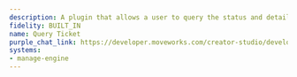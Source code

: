 ```yaml
---
description: A plugin that allows a user to query the status and details of a ticket.
fidelity: BUILT_IN
name: Query Ticket
purple_chat_link: https://developer.moveworks.com/creator-studio/developer-tools/purple-chat/?conversation=%7B%22startTimestamp%22%3A%2211%3A43%2BAM%22%2C%22messages%22%3A%5B%7B%22parts%22%3A%5B%7B%22richText%22%3A%22%3Cp%3ECan+you+get+me+the+details+for+ticket+INC-123%3F%3C%2Fp%3E%22%7D%5D%2C%22role%22%3A%22user%22%7D%2C%7B%22parts%22%3A%5B%7B%22reasoningSteps%22%3A%5B%7B%22richText%22%3A%22%3Cp%3EWorking+on%3A+%E2%80%9CDetails+for+INC-123%E2%80%9D%3C%2Fp%3E%22%2C%22status%22%3A%22success%22%7D%2C%7B%22richText%22%3A%22%3Cp%3ERetrieving+ticket+information+for+%E2%80%9CINC-123%5C%22%3C%2Fp%3E%22%2C%22status%22%3A%22success%22%7D%2C%7B%22richText%22%3A%22%3Cp%3E%3Cem%3ESummarizing+based+on+%3C%2Fem%3E%3Cstrong%3E1%3C%2Fstrong%3E%3Cem%3E+top+resource%3C%2Fem%3E%3C%2Fp%3E%22%2C%22status%22%3A%22success%22%7D%5D%7D%5D%2C%22role%22%3A%22assistant%22%2C%22showFeedbackTray%22%3Afalse%7D%2C%7B%22parts%22%3A%5B%7B%22richText%22%3A%22%3Cp%3E%3Ca+href%3D%5C%22google.com%5C%22%3E%3Cstrong%3EINC-123%3A%3C%2Fstrong%3E%3C%2Fa%3E%3Cstrong%3E+I+want+to+ask+about+a+Laptop+replacement%3C%2Fstrong%3E%3Cbr%3E%5Cn%3Cbr%3E%5Cn%3Cstrong%3EStatus%3C%2Fstrong%3E%3Cbr%3E%5CnIn+Progress%3Cbr%3E%5Cn%3Cbr%3E%5Cn%3Cstrong%3ELast+Activity%3C%2Fstrong%3E%3Cbr%3E%5CnLucas+R+said%3A+Pending+approval+from+IT%3Cbr%3E%5Cn%3Cbr%3E%5Cn%3Cstrong%3ERequested+for%3Cbr%3E%5Cn%3C%2Fstrong%3EYatin+A%3Cstrong%3E%3Cbr%3E%5Cn%3Cbr%3E%5CnCreated+at%3Cbr%3E%5Cn%3C%2Fstrong%3EFriday%2C+February+10%2C+2025+-+5%3A38AM+PST%3Cbr%3E%5Cn%3Cbr%3E%5Cn%3Cstrong%3EAssignee%3A%3C%2Fstrong%3E%3Cbr%3E%5CnAjay+M%3Cbr%3E%5Cn%3C%2Fp%3E%22%7D%2C%7B%22richText%22%3A%22%3Cp%3EYou+can+%3Cstrong%3Eadd+comments+or+attachments%3C%2Fstrong%3E+related+to+%3Cstrong%3EINC-123%3C%2Fstrong%3E.%3C%2Fp%3E%22%7D%2C%7B%22buttons%22%3A%5B%7B%22buttonText%22%3A%22Add+comment%22%7D%2C%7B%22buttonText%22%3A%22Close+issue%22%7D%2C%7B%22buttonText%22%3A%22%E2%9C%94%EF%B8%8F+Got+it%2C+thanks%22%7D%5D%7D%2C%7B%22citations%22%3A%5B%7B%22citationTitle%22%3A%22INC-123%22%2C%22connectorName%22%3A%22manage-engine%22%7D%5D%7D%5D%2C%22role%22%3A%22assistant%22%7D%5D%7D
systems:
- manage-engine
---
```

